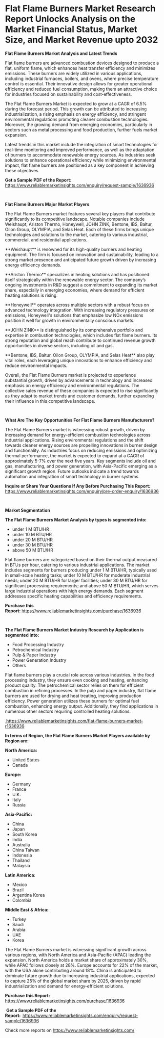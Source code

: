 <p><h1>Flat Flame Burners Market Research Report Unlocks Analysis on the Market Financial Status, Market Size, and Market Revenue upto 2032</h1></p><p><strong>Flat Flame Burners Market Analysis and Latest Trends</strong></p>
<p><p>Flat flame burners are advanced combustion devices designed to produce a flat, uniform flame, which enhances heat transfer efficiency and minimizes emissions. These burners are widely utilized in various applications, including industrial furnaces, boilers, and ovens, where precise temperature control is essential. Their innovative design allows for greater operational efficiency and reduced fuel consumption, making them an attractive choice for industries focused on sustainability and cost-effectiveness.</p><p>The Flat Flame Burners Market is expected to grow at a CAGR of 6.5% during the forecast period. This growth can be attributed to increasing industrialization, a rising emphasis on energy efficiency, and stringent environmental regulations promoting cleaner combustion technologies. Moreover, the growing demand from emerging economies, particularly in sectors such as metal processing and food production, further fuels market expansion. </p><p>Latest trends in this market include the integration of smart technologies for real-time monitoring and improved performance, as well as the adaptation of burners to accommodate renewable energy sources. As industries seek solutions to enhance operational efficiency while minimizing environmental impact, flat flame burners are positioned as a key component in achieving these objectives.</p></p>
<p><strong>Get a Sample PDF of the Report:&nbsp;</strong> <a href="https://www.reliablemarketinsights.com/enquiry/request-sample/1636936?utm_campaign=2116&utm_medium=2&utm_source=Github&utm_content=ia&utm_term=17022025&utm_id=flat-flame-burners">https://www.reliablemarketinsights.com/enquiry/request-sample/1636936</a></p>
<p>&nbsp;</p>
<p><strong>Flat Flame Burners Major Market Players</strong></p>
<p><p>The Flat Flame Burners market features several key players that contribute significantly to its competitive landscape. Notable companies include Weishaupt, Ariston Thermo, Honeywell, JOHN ZINK, Bentone, IBS, Baltur, Oilon Group, OLYMPIA, and Selas Heat. Each of these firms brings unique technologies and solutions to the market, catering to various industrial, commercial, and residential applications.</p><p>**Weishaupt** is renowned for its high-quality burners and heating equipment. The firm is focused on innovation and sustainability, leading to a strong market presence and anticipated future growth driven by increasing energy efficiency demands. </p><p>**Ariston Thermo** specializes in heating solutions and has positioned itself strategically within the renewable energy sector. The company’s ongoing investments in R&D suggest a commitment to expanding its market share, especially in emerging economies, where demand for efficient heating solutions is rising.</p><p>**Honeywell** operates across multiple sectors with a robust focus on advanced technology integration. With increasing regulatory pressures on emissions, Honeywell's solutions that emphasize low NOx emissions position it well for growth in environmentally conscious markets.</p><p>**JOHN ZINK** is distinguished by its comprehensive portfolio and expertise in combustion technologies, which includes flat flame burners. Its strong reputation and global reach contribute to continued revenue growth opportunities in diverse sectors, including oil and gas.</p><p>**Bentone, IBS, Baltur, Oilon Group, OLYMPIA, and Selas Heat** also play vital roles, each leveraging unique innovations to enhance efficiency and reduce environmental impacts.</p><p>Overall, the Flat Flame Burners market is projected to experience substantial growth, driven by advancements in technology and increased emphasis on energy efficiency and environmental regulations. The collective sales revenue of these companies is expected to rise significantly as they adapt to market trends and customer demands, further expanding their influence in this competitive landscape.</p></p>
<p>&nbsp;</p>
<p><strong>What Are The Key Opportunities For Flat Flame Burners Manufacturers?</strong></p>
<p><p>The Flat Flame Burners market is witnessing robust growth, driven by increasing demand for energy-efficient combustion technologies across industrial applications. Rising environmental regulations and the shift towards cleaner energy sources are propelling innovations in burner design and functionality. As industries focus on reducing emissions and optimizing thermal performance, the market is expected to expand at a CAGR of approximately 5-7% over the next five years. Key segments include oil and gas, manufacturing, and power generation, with Asia-Pacific emerging as a significant growth region. Future outlooks indicate a trend towards automation and integration of smart technology in burner systems.</p></p>
<p><strong>Inquire or Share Your Questions If Any Before Purchasing This Report:</strong> <a href="https://www.reliablemarketinsights.com/enquiry/pre-order-enquiry/1636936?utm_campaign=2116&utm_medium=2&utm_source=Github&utm_content=ia&utm_term=17022025&utm_id=flat-flame-burners">https://www.reliablemarketinsights.com/enquiry/pre-order-enquiry/1636936</a></p>
<p>&nbsp;</p>
<p><strong>Market Segmentation</strong></p>
<p><strong>The Flat Flame Burners Market Analysis by types is segmented into:</strong></p>
<p><ul><li>under 1 M BTU/HR</li><li>under 10 M BTU/HR</li><li>under 20 M BTU/HR</li><li>under 30 M BTU/HR</li><li>above 50 M BTU/HR</li></ul></p>
<p><p>Flat flame burners are categorized based on their thermal output measured in BTUs per hour, catering to various industrial applications. The market includes segments for burners producing under 1 M BTU/HR, typically used in small-scale heating tasks; under 10 M BTU/HR for moderate industrial needs; under 20 M BTU/HR for larger facilities; under 30 M BTU/HR for significant processing requirements; and above 50 M BTU/HR, which serves large industrial operations with high energy demands. Each segment addresses specific heating capabilities and efficiency requirements.</p></p>
<p><strong>Purchase this Report:&nbsp;</strong><a href="https://www.reliablemarketinsights.com/purchase/1636936?utm_campaign=2116&utm_medium=2&utm_source=Github&utm_content=ia&utm_term=17022025&utm_id=flat-flame-burners">https://www.reliablemarketinsights.com/purchase/1636936</a></p>
<p>&nbsp;</p>
<p><strong>The Flat Flame Burners Market Industry Research by Application is segmented into:</strong></p>
<p><ul><li>Food Processing Industry</li><li>Petrochemical Industry</li><li>Pulp & Paper Industry</li><li>Power Generation Industry</li><li>Others</li></ul></p>
<p><p>Flat flame burners play a crucial role across various industries. In the food processing industry, they ensure even cooking and heating, enhancing product quality. The petrochemical sector relies on them for efficient combustion in refining processes. In the pulp and paper industry, flat flame burners are used for drying and heat treating, improving production efficiency. Power generation utilizes these burners for optimal fuel combustion, enhancing energy output. Additionally, they find applications in numerous other sectors requiring controlled heating solutions.</p></p>
<p><a href="https://www.reliablemarketinsights.com/flat-flame-burners-market-r1636936?utm_campaign=2116&utm_medium=2&utm_source=Github&utm_content=ia&utm_term=17022025&utm_id=flat-flame-burners">&nbsp;https://www.reliablemarketinsights.com/flat-flame-burners-market-r1636936</a></p>
<p><strong>In terms of Region, the Flat Flame Burners Market Players available by Region are:</strong></p>
<p>
    <p> <strong> North America: </strong>
        <ul>
            <li>United States</li>
            <li>Canada</li>
        </ul>
        </p> 
    <p> <strong> Europe: </strong>
        <ul>
            <li>Germany</li>
            <li>France</li>
            <li>U.K.</li>
            <li>Italy</li>
            <li>Russia</li>
        </ul>
        </p> 
    <p> <strong> Asia-Pacific: </strong>
        <ul>
            <li>China</li>
            <li>Japan</li>
            <li>South Korea</li>
            <li>India</li>
            <li>Australia</li>
            <li>China Taiwan</li>
            <li>Indonesia</li>
            <li>Thailand</li>
            <li>Malaysia</li>
        </ul>
        </p> 
    <p> <strong> Latin America: </strong>
        <ul>
            <li>Mexico</li>
            <li>Brazil</li>
            <li>Argentina Korea</li>
            <li>Colombia</li>
        </ul>
        </p> 
    <p> <strong> Middle East & Africa: </strong>
        <ul>
            <li>Turkey</li>
            <li>Saudi</li>
            <li>Arabia</li>
            <li>UAE</li>
            <li>Korea</li>
        </ul>
    </p>
    </p>
<p><p>The Flat Flame Burners market is witnessing significant growth across various regions, with North America and Asia-Pacific (APAC) leading the expansion. North America holds a market share of approximately 30%, while APAC follows closely at 28%. Europe accounts for 22% of the market, with the USA alone contributing around 18%. China is anticipated to dominate future growth due to increasing industrial applications, expected to capture 25% of the global market share by 2025, driven by rapid industrialization and demand for energy-efficient solutions.</p></p>
<p><strong>Purchase this Report: </strong><a href="https://www.reliablemarketinsights.com/purchase/1636936?utm_campaign=2116&utm_medium=2&utm_source=Github&utm_content=ia&utm_term=17022025&utm_id=flat-flame-burners">https://www.reliablemarketinsights.com/purchase/1636936</a></p>
<p>&nbsp;<strong>Get a Sample PDF of the Report:&nbsp;&nbsp;</strong><a href="https://www.reliablemarketinsights.com/enquiry/request-sample/1636936?utm_campaign=2116&utm_medium=2&utm_source=Github&utm_content=ia&utm_term=17022025&utm_id=flat-flame-burners">https://www.reliablemarketinsights.com/enquiry/request-sample/1636936</a></p>
<p><strong></strong></p>
<p>Check more reports on <a href="https://www.reliablemarketinsights.com/?utm_campaign=2116&utm_medium=2&utm_source=Github&utm_content=ia&utm_term=17022025&utm_id=flat-flame-burners">https://www.reliablemarketinsights.com/</a></p>